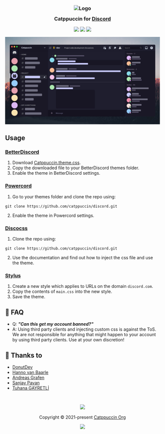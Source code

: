 <h3 align="center">
	<img src="https://raw.githubusercontent.com/catppuccin/catppuccin/main/assets/logos/exports/1544x1544_circle.png" width="100" alt="Logo"/><br/>
	<img src="https://raw.githubusercontent.com/catppuccin/catppuccin/main/assets/misc/transparent.png" height="30" width="0px"/>
	Catppuccin for <a href="https://discord.com/">Discord</a>
	<img src="https://raw.githubusercontent.com/catppuccin/catppuccin/main/assets/misc/transparent.png" height="30" width="0px"/>
</h3>

<p align="center">
    <a href="https://github.com/catppuccin/discord/stargazers"><img src="https://img.shields.io/github/stars/catppuccin/discord?colorA=363a4f&colorB=b7bdf8&style=for-the-badge"></a>
    <a href="https://github.com/catppuccin/discord/issues"><img src="https://img.shields.io/github/issues/catppuccin/discord?colorA=363a4f&colorB=f5a97f&style=for-the-badge"></a>
    <a href="https://github.com/catppuccin/discord/contributors"><img src="https://img.shields.io/github/contributors/catppuccin/discord?colorA=363a4f&colorB=a6da95&style=for-the-badge"></a>
</p>

![Discord Theme Preview](assets/preview.jpg)

## Usage

### [BetterDiscord](https://betterdiscord.app)

1. Download [Catppuccin.theme.css](https://raw.githubusercontent.com/catppuccin/discord/master/Catppuccin.theme.css).
2. Copy the downloaded file to your BetterDiscord themes folder.
3. Enable the theme in BetterDiscord settings.

### [Powercord](https://powercord.dev)

1. Go to your themes folder and clone the repo using:

```
git clone https://github.com/catppuccin/discord.git
```

2. Enable the theme in Powercord settings.

### [Discocss](https://github.com/mlvzk/discocss)

1. Clone the repo using:

```
git clone https://github.com/catppuccin/discord.git
```

2. Use the documentation and find out how to inject the css file and use the theme.

### [Stylus](https://github.com/openstyles/stylus)

1. Create a new style which applies to URLs on the domain `discord.com`.
2. Copy the contents of `main.css` into the new style.
3. Save the theme.

## 🙋 FAQ

-   Q: **_"Can this get my account banned?"_**
-   A: Using third party clients and injecting custom css is against the ToS. We are not responsible for anything that might happen to your account by using third party clients. Use at your own discretion!

## 💝 Thanks to

-   [DonutDev](https://github.com/DonutDev)
-   [Hanno van Baarle](https://github.com/HannoVB1)
-   [Andreas Grafen](https://github.com/andreasgrafen)
-   [Sanjay Pavan](https://github.com/WitherCubes)
-   [Tuhana GAYRETLİ](https://github.com/tuhanayim)

&nbsp;

<p align="center"><img src="https://raw.githubusercontent.com/catppuccin/catppuccin/main/assets/footers/gray0_ctp_on_line.svg?sanitize=true" /></p>
<p align="center">Copyright &copy; 2021-present <a href="https://github.com/catppuccin" target="_blank">Catppuccin Org</a>
<p align="center"><a href="https://github.com/catppuccin/catppuccin/blob/main/LICENSE"><img src="https://img.shields.io/static/v1.svg?style=for-the-badge&label=License&message=MIT&colorA=363a4f&colorB=b7bdf8"/></a></p>
